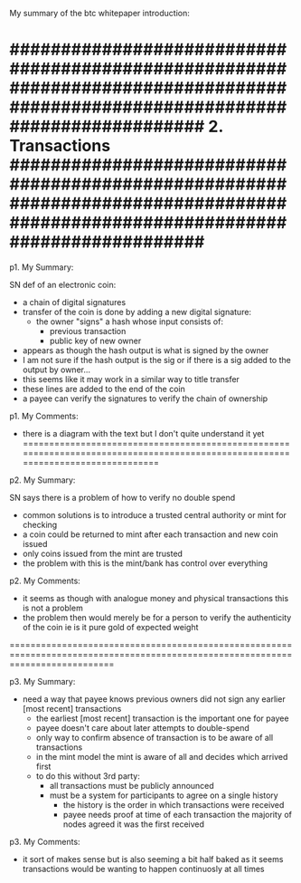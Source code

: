 My summary of the btc whitepaper introduction:

###############################################################################################################################
2. Transactions
###############################################################################################################################
===============================================================================================================================
p1. My Summary:

SN def of an electronic coin:
- a chain of digital signatures
- transfer of the coin is done by adding a new digital signature:
    - the owner "signs" a hash whose input consists of:
        - previous transaction
        - public key of new owner
- appears as though the hash output is what is signed by the owner
- I am not sure if the hash output is the sig or if there is a sig added to the output by owner...
- this seems like it may work in a similar way to title transfer
- these lines are added to the end of the coin
- a payee can verify the signatures to verify the chain of ownership

p1. My Comments:

- there is a diagram with the text but I don't quite understand it yet
================================================================================================================================

p2. My Summary:

SN says there is a problem of how to verify no double spend
- common solutions is to introduce a trusted central authority or mint for checking
- a coin could be returned to mint after each transaction and new coin issued
- only coins issued from the mint are trusted
- the problem with this is the mint/bank has control over everything

p2. My Comments:

- it seems as though with analogue money and physical transactions this is not a problem
- the problem then would merely be for a person to verify the authenticity of the coin ie is it pure gold of expected weight


================================================================================================================================

p3. My Summary:

- need a way that payee knows previous owners did not sign any earlier [most recent] transactions
    - the earliest [most recent] transaction is the important one for payee
    - payee doesn't care about later attempts to double-spend
    - only way to confirm absence of transaction is to be aware of all transactions
    - in the mint model the mint is aware of all and decides which arrived first
    - to do this without 3rd party:
        - all transactions must be publicly announced
        - must be a system for participants to agree on a single history
            - the history is the order in which transactions were received
            - payee needs proof at time of each transaction the majority of nodes agreed it was the first received

p3. My Comments:

- it sort of makes sense but is also seeming a bit half baked as it seems transactions would be wanting to happen continuosly at all times

